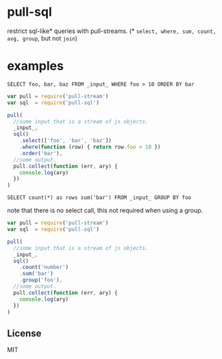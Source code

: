 # pull-sql

restrict sql-like* queries with pull-streams.
(* `select, where, sum, count, avg, group`, but not `join`)

# examples

`SELECT foo, bar, baz FROM _input_ WHERE foo > 10 ORDER BY bar`

``` js
var pull = require('pull-stream')
var sql  = require('pull-sql')

pull(
  //some input that is a stream of js objects.
  _input_,
  sql()
    .select(['foo', 'bar', 'baz'])
    .where(function (row) { return row.foo > 10 })
    .order('bar'),
  //some output.
  pull.collect(function (err, ary) {
    console.log(ary)
  })
)
```

`SELECT count(*) as rows sum('bar') FROM _input_ GROUP BY foo`

note that there is no select call, this not required when using a group.

``` js
var pull = require('pull-stream')
var sql  = require('pull-sql')

pull(
  //some input that is a stream of js objects.
  _input_,
  sql()
    .count('number')
    .sum('bar')
    .group('foo'),
  //some output.
  pull.collect(function (err, ary) {
    console.log(ary)
  })
)
```

## License

MIT
